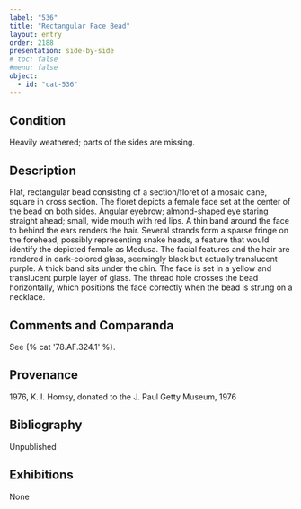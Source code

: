 ```yaml
---
label: "536"
title: "Rectangular Face Bead"
layout: entry
order: 2188
presentation: side-by-side
# toc: false
#menu: false 
object:
  - id: "cat-536"
---
```


## Condition

Heavily weathered; parts of the sides are missing.

## Description

Flat, rectangular bead consisting of a section/floret of a mosaic cane, square in cross section. The floret depicts a female face set at the center of the bead on both sides. Angular eyebrow; almond-shaped eye staring straight ahead; small, wide mouth with red lips. A thin band around the face to behind the ears renders the hair. Several strands form a sparse fringe on the forehead, possibly representing snake heads, a feature that would identify the depicted female as Medusa. The facial features and the hair are rendered in dark-colored glass, seemingly black but actually translucent purple. A thick band sits under the chin. The face is set in a yellow and translucent purple layer of glass. The thread hole crosses the bead horizontally, which positions the face correctly when the bead is strung on a necklace.

## Comments and Comparanda

See {% cat '78.AF.324.1' %}.

## Provenance

1976, K. I. Homsy, donated to the J. Paul Getty Museum, 1976

## Bibliography

Unpublished

## Exhibitions

None